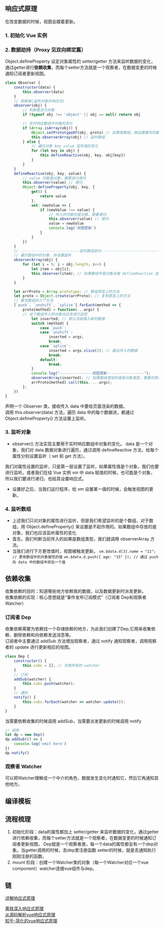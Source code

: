
## 响应式原理
在改变数据的时候，视图会跟着更新。
### 1. 初始化 Vue 实例
### 2. 数据劫持（Proxy 见双向绑定篇）
Object.defineProperty 设定对象属性的 setter/getter 方法来监听数据的变化，通过getter进行**依赖收集**，而每个setter方法就是一个观察者，在数据变更的时候通知订阅者更新视图。
```js
class Observer {
    constructor(data) {
        this.observer(data)
    }
    // 观察者(监听对象的响应式)
    observer(obj) {
        // 判断是否为对象
        if (typeof obj !== 'object' || obj == null) return obj

        // 实时响应数组中对象的变化
        if (Array.isArray(obj)) {
            Object.setPrototypeOf(obj, proto) // 如果是数组，就设置重写的数组原型对象
            this.observerArray(obj) // 监听数组
        } else {
            // 遍历对象 key value 监听值的变化
            for (let key in obj) {
                this.defineReactive(obj, key, obj[key])
            }
        }
    }
    defineReactive(obj, key, value) {
        // value 可能是对象，需要进行递归
        this.observer(value) // 递归
        Object.defineProperty(obj, key, {
            get() {
                return value
            },
            set: newValue => {
                if (newValue !== value) {
                    // 传入的可能也是对象，需要递归
                    this.observer(value) // 递归
                    value = newValue
                    console.log('视图更新')
                }
            }
        })
    }
    // ---------------------------监听数组部分------------------------------
    // 遍历数组中的对象，并设置监听
    observerArray(obj) {
        for (let i = 0; i < obj.length; i++) {
            let item = obj[i];
            this.observer(item); // 如果数组中是对象会被 defineReactive 监听
        }
    }

    let arrProto = Array.prototype; // 数组原型上的方法
    let proto = Object.create(arrProto); // 复制原型上的方法
    // 重写数组的三个方法
    [`push`, `unshift`, `splice`].forEach(method => {
        proto[method] = function(...args) {
        // 这个数组传入的对象也应该进行监控
            let inserted; // 默认没有插入新的数据
            switch (method) {
                case `push`:
                case `unshift`:
                    inserted = args;
                    break;
                case `splice`:
                    inserted = args.slice(2); // 截出传入的数据
                    break;
                default:
                    break;
            }
            console.log("---------------视图更新-----------------");
            observerArray(inserted); // 如果数组增加的值是对象类型，需要对其设置监听
            arrProto[method].call(this, ...args);
        };
    })
}
```
声明一个 Observer 类，接收传入 data 中要给页面渲染的数据。  
调用 this.observer(data) 方法，遍历 data 中的每个数据进，都通过 Object.defineProperty() 方法设置上监听。
### 3. 监听对象
- observer() 方法实现主要用于实时响应数组中对象的变化。
data 是一个对象，我们对 data 数据对象进行遍历，通过调用 defineReactive 方法，给每个属性分别设置监听（ set 和 get 方法）。  

我们对属性设置的监听，只是第一层设置了监听，如果属性值是个对象，我们也要进行监听。或者我们在给 Vue 实例 vm 中 data 赋值的时候，也可能是个对象，所以我们要进行递归，也给其设置响应式。
- 设置好之后，当我们运行程序，给 vm 设置某一值的时候，会触发视图的更新。

### 4. 监听数组
- 上述我们只对对象的属性进行监听，但是我们希望监听的是个数组，对于数组，用 Object.defineProperty() 来设置是不起作用的。如果数组中存放的是对象，我们也应该监听属性的变化
- 首先，我们判断当前传入的如果是数组类型，我们就调用 observerArray 方法。
- 当我们进行下方更改值时，视图被触发更新。
`vm.$data.d[3].name = "11"; // 更改数组中的对象属性的值`
`vm.$data.d.push({ age: "15" }); // 通过 push 向 data 中的数组中添加一个值`

## 依赖收集
收集依赖的目的：知道哪些地方依赖我的数据，以及数据更新时派发更新。  
收集依赖的实现：核心思想就是“事件发布订阅模式”（订阅者 Dep和观察者 Watcher）
### 订阅者 Dep
收集依赖需要为依赖找一个存储依赖的地方，为此我们创建了Dep,它用来收集依赖、删除依赖和向依赖发送消息等。  
订阅者中主要通过 addSub 方法增加观察者，通过 notify 通知观察者，调用观察者的 update 进行更新相应的视图。
```js
class Dep {
    constructor() {
        this.subs = []; // 存放所有的 watcher
    }
    // 订阅
    addSub(watcher) {
        this.subs.push(watcher);
    }
    // 通知
    notify() {
        this.subs.forEach(watcher => watcher.update());
    }
}
```
当需要依赖收集的时候调用 addSub，当需要派发更新的时候调用 notify
```js
// 调用
let dp = new Dep()
dp.addSub(() => {
    console.log('emit here')
})
dp.notify()
```
### 观察者 Watcher
可以把Watcher理解成一个中介的角色，数据发生变化时通知它，然后它再通知其他地方。


## 编译模板

## 流程梳理
1. 初始化阶段：data的属性都加上 setter/getter 来监听数据的变化，通过getter进行依赖收集，而每个setter方法就是一个观察者，在数据变更的时候通知订阅者更新视图。
    Dep就是一个观察者类，每一个data的属性都会有一个dep对象。当getter调用的时候，去dep里注册函数
    setter的时候，就是去通知执行刚刚注册的函数。
2. mount 阶段：创建一个Watcher类的对象（每一个Watcher对应一个vue component）watcher连接vue组件与dep。

## 链
[详解响应式原理](https://www.cnblogs.com/fundebug/p/responsive-vue.html)  

[黄轶深入响应式原理](https://www.imooc.com/article/14466)  
[从源码解析vue响应式原理](https://segmentfault.com/a/1190000012612657)  
[知乎-简化的vue响应式原理](https://zhuanlan.zhihu.com/p/88648401)  

